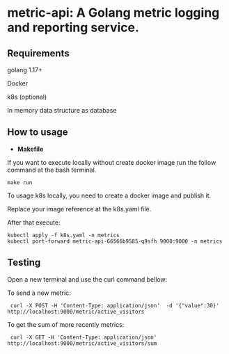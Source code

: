 # metric-api: A Golang metric logging and reporting service.

## Requirements

golang 1.17+

Docker

k8s (optional)

In memory data structure as database

## How to usage

- **Makefile**

If you want to execute locally without create docker image run the follow command at the bash terminal.

```shell
make run
```

To usage k8s locally, you need to create a docker image and publish it.

Replace your image reference at the k8s.yaml file.

After that execute:

```shell
kubectl apply -f k8s.yaml -n metrics
kubectl port-forward metric-api-66566b9585-q9sfh 9000:9000 -n metrics
```

## Testing


Open a new terminal and use the curl command bellow:


To send a new metric:

```shell
 curl -X POST -H 'Content-Type: application/json'  -d '{"value":30}' http://localhost:9000/metric/​active_visitors
```

To get the sum of more recently metrics:

```shell
 curl -X GET -H 'Content-Type: application/json'  http://localhost:9000/metric/​active_visitors/sum
```

